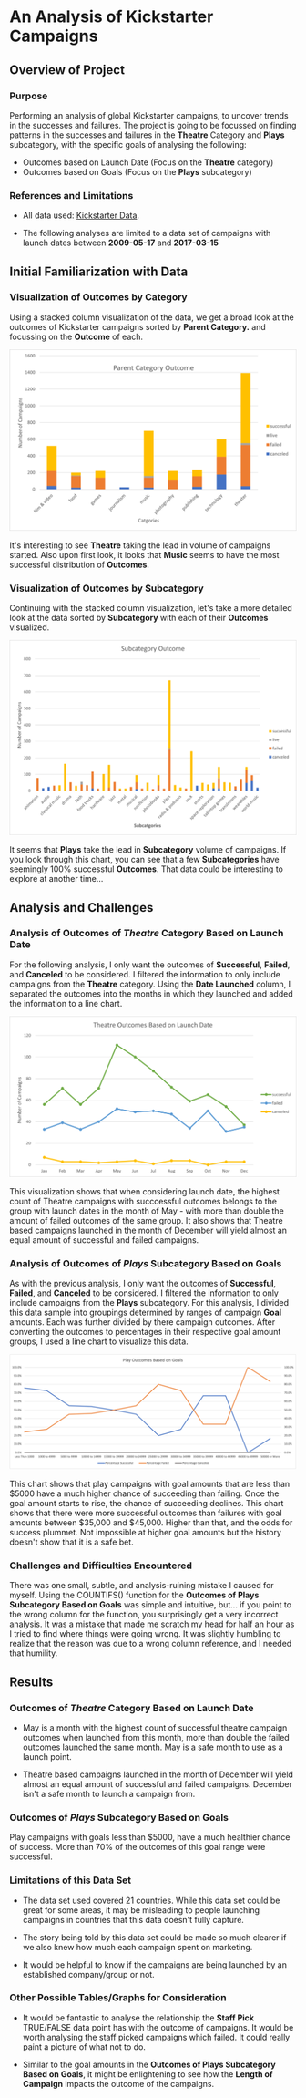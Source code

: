 # An Analysis of Kickstarter Campaigns

## Overview of Project

### Purpose

Performing an analysis of global Kickstarter campaigns, to uncover trends in the successes and failures. The project is going to be focussed on finding patterns in the successes and failures in the **Theatre** Category and **Plays** subcategory, with the specific goals of analysing the following:

* Outcomes based on Launch Date (Focus on the **Theatre** category)
* Outcomes based on Goals (Focus on the **Plays** subcategory)


### References and Limitations

* All data used: [Kickstarter Data](/Kickstarter_challenge.xlsx).

* The following analyses are limited to a data set of campaigns with launch dates between **2009-05-17** and **2017-03-15**


## Initial Familiarization with Data

### Visualization of Outcomes by Category

Using a stacked column visualization of the data, we get a broad look at the outcomes of Kickstarter campaigns sorted by **Parent Category.** and focussing on the **Outcome** of each.

![parent_category_outcomes](/resources/parent_category_outcomes.png)

It's interesting to see **Theatre** taking the lead in volume of campaigns started. Also upon first look, it looks that **Music** seems to have the most successful distribution of **Outcomes**.

### Visualization of Outcomes by Subcategory

Continuing with the stacked column visualization, let's take a more detailed look at the data sorted by **Subcategory** with each of their **Outcomes** visualized.

![subcategory_outcomes](/resources/subcategory_outcomes.png)

It seems that **Plays** take the lead in **Subcategory** volume of campaigns. If you look through this chart, you can see that a few **Subcategories** have seemingly 100% successful **Outcomes**. That data could be interesting to explore at another time...

## Analysis and Challenges

### Analysis of Outcomes of *Theatre* Category Based on Launch Date

For the following analysis, I only want the outcomes of **Successful**, **Failed**, and **Canceled** to be considered. I filtered the information to only include campaigns from the **Theatre** category. Using the **Date Launched** column, I separated the outcomes into the months in which they launched and added the information to a line chart.

![theatre_outcomes_vs_launch](/resources/theatre_outcomes_vs_launch.png)

This visualization shows that when considering launch date, the highest count of Theatre campaigns with succcessful outcomes belongs to the group with launch dates in the month of May - with more than double the amount of failed outcomes of the same group. It also shows that Theatre based campaigns launched in the month of December will yield almost an equal amount of successful and failed campaigns.

### Analysis of Outcomes of *Plays* Subcategory Based on Goals

As with the previous analysis, I only want the outcomes of **Successful**, **Failed**, and **Canceled** to be considered. I filtered the information to only include campaigns from the **Plays** subcategory. For this analysis, I divided this data sample into groupings determined by ranges of campaign **Goal** amounts. Each was further divided by there campaign outcomes. After converting the outcomes to percentages in their respective goal amount groups, I used a line chart to visualize this data.

![play_outcomes_vs_goals](/resources/play_outcomes_vs_goals.png)

This chart shows that play campaigns with goal amounts that are less than $5000 have a much higher chance of succeeding than failing. Once the goal amount starts to rise, the chance of succeeding declines. This chart shows that there were more successful outcomes than failures with goal amounts between $35,000 and $45,000. Higher than that, and the odds for success plummet. Not impossible at higher goal amounts but the history doesn't show that it is a safe bet.

### Challenges and Difficulties Encountered

There was one small, subtle, and analysis-ruining mistake I caused for myself. Using the COUNTIFS() function for the **Outcomes of Plays Subcategory Based on Goals** was simple and intuitive, but... if you point to the wrong column for the function, you surprisingly get a very incorrect analysis. It was a mistake that made me scratch my head for half an hour as I tried to find where things were going wrong. It was slightly humbling to realize that the reason was due to a wrong column reference, and I needed that humility. 

## Results

### Outcomes of *Theatre* Category Based on Launch Date

* May is a month with the highest count of successful theatre campaign outcomes when launched from this month, more than double the failed outcomes launched the same month. May is a safe month to use as a launch point. 

* Theatre based campaigns launched in the month of December will yield almost an equal amount of successful and failed campaigns. December isn't a safe month to launch a campaign from.

### Outcomes of *Plays* Subcategory Based on Goals

Play campaigns with goals less than $5000, have a much healthier chance of success. More than 70% of the outcomes of this goal range were successful. 

### Limitations of this Data Set

* The data set used covered 21 countries. While this data set could be great for some areas, it may be misleading to people launching campaigns in countries that this data doesn't fully capture.

* The story being told by this data set could be made so much clearer if we also knew how much each campaign spent on marketing.

* It would be helpful to know if the campaigns are being launched by an established company/group or not. 

### Other Possible Tables/Graphs for Consideration

* It would be fantastic to analyse the relationship the **Staff Pick** TRUE/FALSE data point has with the outcome of campaigns. It would be worth analysing the staff picked campaigns which failed. It could really paint a picture of what not to do.

* Similar to the goal amounts in the **Outcomes of Plays Subcategory Based on Goals**, it might be enlightening to see how the **Length of Campaign** impacts the outcome of the campaigns.